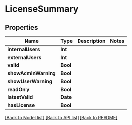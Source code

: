 # LicenseSummary

## Properties
Name | Type | Description | Notes
------------ | ------------- | ------------- | -------------
**internalUsers** | **Int** |  | 
**externalUsers** | **Int** |  | 
**valid** | **Bool** |  | 
**showAdminWarning** | **Bool** |  | 
**showUserWarning** | **Bool** |  | 
**readOnly** | **Bool** |  | 
**latestValid** | **Date** |  | 
**hasLicense** | **Bool** |  | 

[[Back to Model list]](../README.md#documentation-for-models) [[Back to API list]](../README.md#documentation-for-api-endpoints) [[Back to README]](../README.md)


